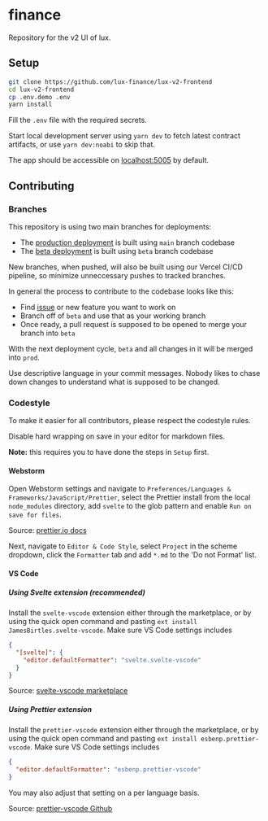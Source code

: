 # finance

Repository for the v2 UI of lux.

## Setup

```bash
git clone https://github.com/lux-finance/lux-v2-frontend
cd lux-v2-frontend
cp .env.demo .env
yarn install
```

Fill the `.env` file with the required secrets.

Start local development server using `yarn dev` to fetch latest contract artifacts, or use `yarn dev:noabi` to skip that.

The app should be accessible on [localhost:5005](http://localhost:5005) by default.

## Contributing

### Branches

This repository is using two main branches for deployments:

- The [production deployment](https://lux.finance/) is built using `main` branch codebase
- The [beta deployment](https://beta.lux.finance/) is built using `beta` branch codebase

New branches, when pushed, will also be built using our Vercel CI/CD pipeline, so minimize unneccessary pushes to tracked branches.

In general the process to contribute to the codebase looks like this:

- Find [issue](https://github.com/luxdefi/finance/issues) or new feature you want to work on
- Branch off of `beta` and use that as your working branch
- Once ready, a pull request is supposed to be opened to merge your branch into `beta`

With the next deployment cycle, `beta` and all changes in it will be merged into `prod`.

Use descriptive language in your commit messages. Nobody likes to chase down changes to understand what is supposed to be changed.

### Codestyle

To make it easier for all contributors, please respect the codestyle rules.

Disable hard wrapping on save in your editor for markdown files.

**Note:** this requires you to have done the steps in `Setup` first.

#### Webstorm

Open Webstorm settings and navigate to `Preferences/Languages & Frameworks/JavaScript/Prettier`, select the Prettier install from the local `node_modules` directory, add `svelte` to the glob pattern and enable `Run on save for files`.

Source: [prettier.io docs](https://prettier.io/docs/en/webstorm.html)

Next, navigate to `Editor & Code Style`, select `Project` in the scheme dropdown, click the `Formatter` tab and add `*.md` to the 'Do not Format' list.

#### VS Code

##### Using Svelte extension (recommended)

Install the `svelte-vscode` extension either through the marketplace, or by using the quick open command and pasting `ext install JamesBirtles.svelte-vscode`. Make sure VS Code settings includes

```json
{
  "[svelte]": {
    "editor.defaultFormatter": "svelte.svelte-vscode"
  }
}
```

Source: [svelte-vscode marketplace](https://marketplace.visualstudio.com/items?itemName=svelte.svelte-vscode)

##### Using Prettier extension

Install the `prettier-vscode` extension either through the marketplace, or by using the quick open command and pasting `ext install esbenp.prettier-vscode`. Make sure VS Code settings includes

```json
{
  "editor.defaultFormatter": "esbenp.prettier-vscode"
}
```

You may also adjust that setting on a per language basis.

Source: [prettier-vscode Github](https://github.com/prettier/prettier-vscode)
